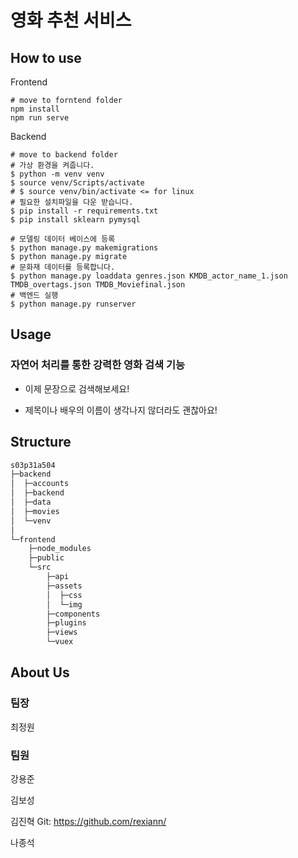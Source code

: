# 영화 추천 서비스

## How to use

Frontend 
```
# move to forntend folder
npm install 
npm run serve
```

Backend
```
# move to backend folder
# 가상 환경을 켜줍니다.
$ python -m venv venv
$ source venv/Scripts/activate
# $ source venv/bin/activate <= for linux
# 필요한 설치파일을 다운 받습니다.
$ pip install -r requirements.txt
$ pip install sklearn pymysql

# 모델링 데이터 베이스에 등록
$ python manage.py makemigrations
$ python manage.py migrate
# 문화재 데이터를 등록합니다.
$ python manage.py loaddata genres.json KMDB_actor_name_1.json TMDB_overtags.json TMDB_Moviefinal.json
# 백엔드 실행
$ python manage.py runserver
```

## Usage

### 자연어 처리를 통한 강력한 영화 검색 기능

* 이제 문장으로 검색해보세요!

* 제목이나 배우의 이름이 생각나지 않더라도 괜찮아요!

## Structure

```bash
s03p31a504
├─backend
│  ├─accounts
│  ├─backend
│  ├─data
│  ├─movies
│  └─venv
│
└─frontend
    ├─node_modules
    ├─public
    └─src
        ├─api
        ├─assets
        │  ├─css
        │  └─img
        ├─components
        ├─plugins
        ├─views
        └─vuex
```




## About Us

### 팀장 
최정원

### 팀원
강용준

김보성

김진혁
Git: https://github.com/rexiann/

나종석

